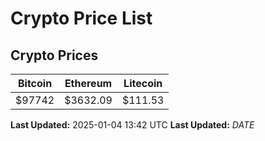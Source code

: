 # Crypto Price List

## Crypto Prices
| Bitcoin | Ethereum | Litecoin |
| ------- | -------- | -------- |
| $97742 | $3632.09 | $111.53 |
**Last Updated:** 2025-01-04 13:42 UTC
**Last Updated:** $DATE$
